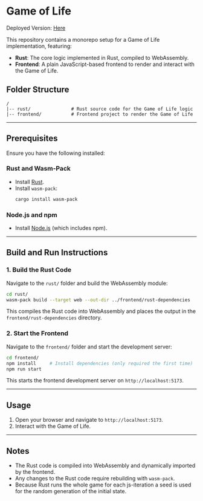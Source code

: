 # Game of Life

Deployed Version: [Here](https://game-of-life.jonnygoespro.com/)

This repository contains a monorepo setup for a Game of Life implementation, featuring:
- **Rust**: The core logic implemented in Rust, compiled to WebAssembly.
- **Frontend**: A plain JavaScript-based frontend to render and interact with the Game of Life.

## Folder Structure
```
/
|-- rust/               # Rust source code for the Game of Life logic
|-- frontend/           # Frontend project to render the Game of Life
```

---

## Prerequisites

Ensure you have the following installed:

### Rust and Wasm-Pack
- Install [Rust](https://www.rust-lang.org/).
- Install `wasm-pack`:
  ```bash
  cargo install wasm-pack
  ```

### Node.js and npm
- Install [Node.js](https://nodejs.org/) (which includes npm).

---

## Build and Run Instructions

### 1. Build the Rust Code
Navigate to the `rust/` folder and build the WebAssembly module:

```bash
cd rust/
wasm-pack build --target web --out-dir ../frontend/rust-dependencies
```

This compiles the Rust code into WebAssembly and places the output in the `frontend/rust-dependencies` directory.

### 2. Start the Frontend
Navigate to the `frontend/` folder and start the development server:

```bash
cd frontend/
npm install     # Install dependencies (only required the first time)
npm run start
```

This starts the frontend development server on `http://localhost:5173`.

---

## Usage
1. Open your browser and navigate to `http://localhost:5173`.
2. Interact with the Game of Life.

---

## Notes
- The Rust code is compiled into WebAssembly and dynamically imported by the frontend.
- Any changes to the Rust code require rebuilding with `wasm-pack`.
- Because Rust runs the whole game for each js-iteration a seed is used for the random generation of the initial state.
